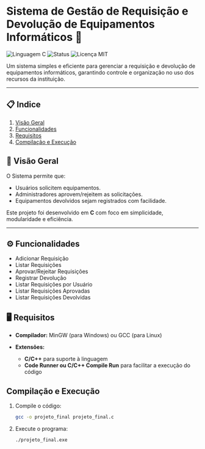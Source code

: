 # Sistema de Gestão de Requisição e Devolução de Equipamentos Informáticos 🚀

![Linguagem C](https://img.shields.io/badge/Linguagem-C-blue.svg) 
![Status](https://img.shields.io/badge/Status-Concluído-success.svg)
![Licença MIT](https://img.shields.io/badge/Licen%C3%A7a-MIT-green.svg)

Um sistema simples e eficiente para gerenciar a requisição e devolução de equipamentos informáticos, garantindo controle e organização no uso dos recursos da instituição.

---

## 📋 Indice

1. [Visão Geral](#visão-geral)
2. [Funcionalidades](#funcionalidades)
3. [Requisitos](#requisitos)
4. [Compilação e Execução](#instalação-e-execução)


## 🌟 Visão Geral

O Sistema permite que:
- Usuários solicitem equipamentos.
- Administradores aprovem/rejeitem as solicitações.
- Equipamentos devolvidos sejam registrados com facilidade.

Este projeto foi desenvolvido em **C** com foco em simplicidade, modularidade e eficiência.

---

## ⚙️ Funcionalidades

- Adicionar Requisição
- Listar Requisições
- Aprovar/Rejeitar Requisições
- Registrar Devolução
- Listar Requisições por Usuário
- Listar Requisições Aprovadas
- Listar Requisições Devolvidas


## 🖥️ Requisitos

- **Compilador:** MinGW (para Windows) ou GCC (para Linux)
- **Extensões:** 

    - **C/C++** para suporte à linguagem
    - **Code Runner ou C/C++ Compile Run** para facilitar a execução do código

## Compilação e Execução

1. Compile o código:
    ````bash
    gcc -o projeto_final projeto_final.c 
    ````
2. Execute o programa: 
    ````
    ./projeto_final.exe
    ````